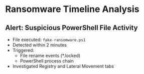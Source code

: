 # Ransomware Timeline Analysis
## Alert: Suspicious PowerShell File Activity

- File executed: `fake-ransomware.ps1`
- Detected within 2 minutes
- Triggered:
  - File rename events (*.locked)
  - PowerShell process chain
- Investigated Registry and Lateral Movement tabs
